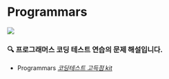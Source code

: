 # Programmars
<img src= "https://github.com/Jihyun22/Jihyun22.github.io/blob/master/_posts/images/programmars.png?raw=true" align="center">

### 🔍 프로그래머스 코딩 테스트 연습의 문제 해설입니다.
- Programmars [*코딩테스트 고득점 kit*](https://programmers.co.kr/learn/challenges?tab=algorithm_practice_kit)

